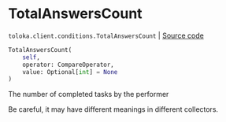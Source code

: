 # TotalAnswersCount
`toloka.client.conditions.TotalAnswersCount` | [Source code](https://github.com/Toloka/toloka-kit/blob/v0.1.24/src/client/conditions.py#L287)

```python
TotalAnswersCount(
    self,
    operator: CompareOperator,
    value: Optional[int] = None
)
```

The number of completed tasks by the performer


Be careful, it may have different meanings in different collectors.

